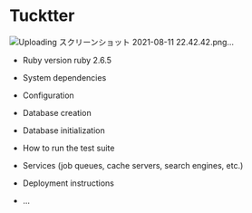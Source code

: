 # Tucktter
![Uploading スクリーンショット 2021-08-11 22.42.42.png…]()

* Ruby version
ruby 2.6.5
* System dependencies

* Configuration

* Database creation

* Database initialization

* How to run the test suite

* Services (job queues, cache servers, search engines, etc.)

* Deployment instructions

* ...
